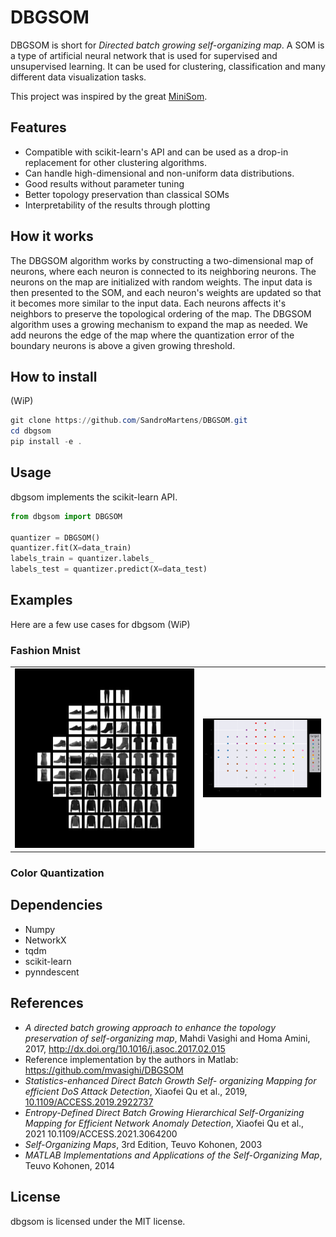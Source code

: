 # DBGSOM

DBGSOM is short for _Directed batch growing self-organizing map_. A SOM is a type of artificial neural network that is used for supervised and unsupervised learning. It can be used for clustering, classification and many different data visualization tasks.

This project was inspired by the great [MiniSom](https://github.com/JustGlowing/minisom).

## Features

- Compatible with scikit-learn's API and can be used as a drop-in replacement for other clustering algorithms.
- Can handle high-dimensional and non-uniform data distributions.
- Good results without parameter tuning
- Better topology preservation than classical SOMs
- Interpretability of the results through plotting

## How it works

The DBGSOM algorithm works by constructing a two-dimensional map of neurons, where each neuron is connected to its neighboring neurons. The neurons on the map are initialized with random weights. The input data is then presented to the SOM, and each neuron's weights are updated so that it becomes more similar to the input data. Each neurons affects it's neighbors to preserve the topological ordering of the map. The DBGSOM algorithm uses a growing mechanism to expand the map as needed. We add neurons the edge of the map where the quantization error of the boundary neurons is above a given growing threshold.

## How to install

(WiP)

```Powershell
git clone https://github.com/SandroMartens/DBGSOM.git
cd dbgsom
pip install -e .
```

## Usage

dbgsom implements the scikit-learn API.

```Python
from dbgsom import DBGSOM

quantizer = DBGSOM()
quantizer.fit(X=data_train)
labels_train = quantizer.labels_
labels_test = quantizer.predict(X=data_test)

```

## Examples

Here are a few use cases for dbgsom (WiP)

### Fashion Mnist

|||
|-|-|
|![The fashion mnist dataset](examples/fashion_mnist.png) | ![The fashion mnist dataset](examples/fashion_mnist_map.png) |

### Color Quantization

## Dependencies

- Numpy
- NetworkX
- tqdm
- scikit-learn
- pynndescent

## References

- _A directed batch growing approach to enhance the topology preservation of self-organizing map_, Mahdi Vasighi and Homa Amini, 2017, <http://dx.doi.org/10.1016/j.asoc.2017.02.015>
- Reference implementation by the authors in Matlab: <https://github.com/mvasighi/DBGSOM>
- _Statistics-enhanced Direct Batch Growth Self- organizing Mapping for efficient DoS Attack Detection_, Xiaofei Qu et al., 2019, [10.1109/ACCESS.2019.2922737](https://ieeexplore.ieee.org/document/8736234)
- _Entropy-Defined Direct Batch Growing Hierarchical Self-Organizing Mapping for Efficient Network Anomaly Detection_, Xiaofei Qu et al., 2021 10.1109/ACCESS.2021.3064200
- _Self-Organizing Maps_, 3rd Edition, Teuvo Kohonen, 2003
- _MATLAB Implementations and Applications of the Self-Organizing Map_, Teuvo Kohonen, 2014

## License

dbgsom is licensed under the MIT license.

